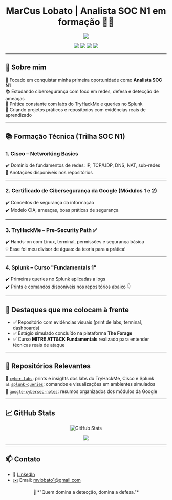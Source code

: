 <h1 align="center">MarCus Lobato | Analista SOC N1 em formação 👨‍💻</h1>

<p align="center">
  <img src="https://capsule-render.vercel.app/api?type=waving&color=0:f3f1f2,100:1049dc&height=180&section=header&text=Bem-vindo%20ao%20meu%20perfil!&fontSize=30&fontAlignY=40&desc=SOC%20Analyst%20%7C%20Cybersecurity%20Student&descSize=18&animation=fadeIn" />
</p>

<p align="center">
  <img src="https://img.shields.io/badge/Cisco%20Networking-✔️-blue?style=flat-square&logo=cisco" />
  <img src="https://img.shields.io/badge/Google%20Cybersecurity-Módulo%202-yellow?style=flat-square&logo=google" />
  <img src="https://img.shields.io/badge/TryHackMe-PreSecurity%20✔️-red?style=flat-square&logo=tryhackme" />
  <img src="https://img.shields.io/badge/Splunk-Básico-green?style=flat-square&logo=splunk" />
</p>

---

## 🧠 Sobre mim

🎯 Focado em conquistar minha primeira oportunidade como **Analista SOC N1**  
📚 Estudando cibersegurança com foco em redes, defesa e detecção de ameaças  
🧰 Prática constante com labs do TryHackMe e queries no Splunk  
🧪 Criando projetos práticos e repositórios com evidências reais de aprendizado  

---

## 📚 Formação Técnica (Trilha SOC N1)

### 1. Cisco – Networking Basics  
✔️ Domínio de fundamentos de redes: IP, TCP/UDP, DNS, NAT, sub-redes  
📄 Anotações disponíveis nos repositórios

---

### 2. Certificado de Cibersegurança da Google (Módulos 1 e 2)  
✔️ Conceitos de segurança da informação  
✔️ Modelo CIA, ameaças, boas práticas de segurança  

---

### 3. TryHackMe – Pre-Security Path ✅  
✔️ Hands-on com Linux, terminal, permissões e segurança básica  
💡 Esse foi meu divisor de águas: da teoria para a prática!

---

### 4. Splunk – Curso "Fundamentals 1"  
✔️ Primeiras queries no Splunk aplicadas a logs  
✔️ Prints e comandos disponíveis nos repositórios abaixo 👇

---

## 🚀 Destaques que me colocam à frente

- ✅ Repositório com evidências visuais (print de labs, terminal, dashboards)  
- ✅ Estágio simulado concluído na plataforma **The Forage**  
- ✅ Curso **MITRE ATT&CK Fundamentals** realizado para entender técnicas reais de ataque  

---

## 📂 Repositórios Relevantes

🔎 [`cyber-labs`](https://github.com/SEU-USUARIO/cyber-labs): prints e insights dos labs do TryHackMe, Cisco e Splunk  
📊 [`splunk-queries`](https://github.com/SEU-USUARIO/splunk-queries): comandos e visualizações em ambientes simulados  
🧠 [`google-cybersec-notes`](https://github.com/SEU-USUARIO/google-cybersec-notes): resumos organizados dos módulos da Google

---

## 📈 GitHub Stats

<p align="center">
  <img src="https://github-readme-stats.vercel.app/api?username=Mvlobato&show_icons=true&theme=tokyonight" alt="GitHub Stats" />
</p>

<p align="center">
  <img src="https://streak-stats.demolab.com/?user=Mvlobato&theme=tokyonight&hide_border=true" />
</p>


---

## 📫 Contato

- 💼 [LinkedIn](https://linkedin.com/in/marcuslobatoti/)
- ✉️ Email: mvlobato1@gmail.com

<p align="center">
  🔐 *"Quem domina a detecção, domina a defesa."*
</p>
